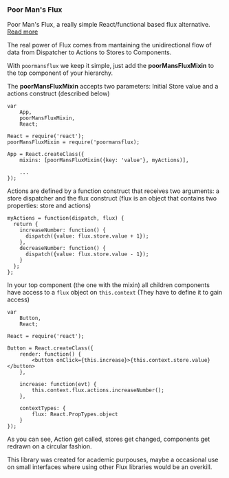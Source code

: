### Poor Man's Flux

Poor Man's Flux, a really simple React/functional based flux alternative. [Read more](http://codexsw.logdown.com/posts/300663-on-poor-mans-flux)

The real power of Flux comes from mantaining the unidirectional flow of data from Dispatcher to Actions to Stores to Components. 

With `poormansflux` we keep it simple, just add the **poorMansFluxMixin** to the top component of your hierarchy. 

The **poorMansFluxMixin** accepts two parameters: Initial Store value and a actions construct (described below)

```
var
	App,
	poorMansFluxMixin,
	React;
	
React = require('react');
poorMansFluxMixin = require('poormansflux);

App = React.createClass({
	mixins: [poorMansFluxMixin({key: 'value'}, myActions)],
	
	...
});
```

Actions are defined by a function construct that receives two arguments: a store dispatcher and the flux construct (flux is an object that contains two properties: store and actions)

```
myActions = function(dispatch, flux) {
  return {
    increaseNumber: function() {
      dispatch({value: flux.store.value + 1});
    },
    decreaseNumber: function() {
      dispatch({value: flux.store.value - 1});
    }
  };
};
```

In your top component (the one with the mixin) all children components have access to a `flux` object on `this.context` (They have to define it to gain access)

```
var
	Button,
	React;

React = require('react');

Button = React.createClass({
	render: function() {
		<button onClick={this.increase}>{this.context.store.value}</button>
	},
	
	increase: function(evt) {
		this.context.flux.actions.increaseNumber();
	},
	
	contextTypes: {
		flux: React.PropTypes.object
	}
});
```

As you can see, Action get called, stores get changed, components get redrawn on a circular fashion.

This library was created for academic purpouses, maybe a occasional use on small interfaces where using other Flux libraries would be an overkill.


